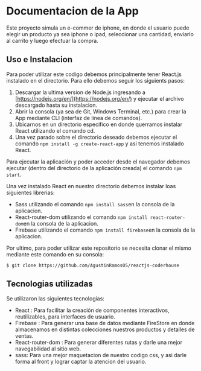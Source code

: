 # Documentacion de la App

 Este proyecto simula un e-commer de iphone, en donde el usuario puede elegir un producto ya sea iphone o ipad, seleccionar una cantidad, enviarlo al carrito y luego efectuar la compra. 

## Uso e Instalacion

Para poder utilizar este codigo debemos principalmente tener React.js instalado en el directorio. Para ello debemos seguir los siguients pasos:

1) Descargar la ultima version de Node.js ingresando a [https://nodejs.org/en/](https://nodejs.org/en/) y ejecutar el archivo descargado hasta su instalacion.
2) Abrir la consola (ya sea de Git, Windows Terminal, etc.) para crear la App mediante CLI (interfaz de línea de comandos).
3) Ubicarnos en un directorio especifico en donde querramos instalar React utilizando el comando cd.
4) Una vez parado sobre el directorio deseado debemos ejecutar el comando `npm install -g create-react-app` y asi tenemos instalado React.

Para ejecutar la aplicación y poder acceder desde el navegador debemos ejecutar (dentro del directorio de la aplicación creada) el comando `npm start`.

Una vez instalado React en nuestro directorio debemos instalar loas siguientes librerias:
 * Sass utilizando el comando `npm install sass`en la consola de la aplicacion.
 * React-router-dom utilizando el comando `npm install react-router-dom`en la consola de la aplicacion.
 * Firebase utilizando el comando `npm install firebase`en la consola de la aplicacion.
 
Por ultimo, para poder utilizar este repositorio se necesita clonar el mismo mediante este comando en su consola:

 `$ git clone https://github.com/AgustinRamos05/reactjs-coderhouse `

## Tecnologias utilizadas

Se utilizaron las siguientes tecnologias:

* React : Para facilitar la creación de componentes interactivos, reutilizables, para interfaces de usuario.
* Firebase : Para generar una base de datos mediante FireStore en donde almacenamos en distintas colecciones nuestros productos y detalles de ventas.
* React-router-dom : Para generar diferentes rutas y darle una mejor navegabilidad al sitio web.
* sass: Para una mejor maquetacion de nuestro codigo css, y asi darle forma al front y lograr captar la atencion del usuario.
